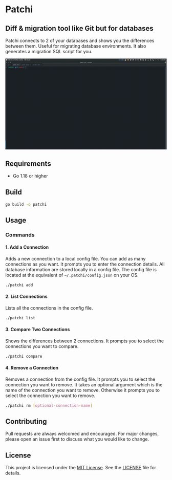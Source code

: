 # Patchi

## Diff & migration tool like Git but for databases
Patchi connects to 2 of your databases and shows you the differences between them. Useful for
migrating database environments. It also generates a migration SQL script for you.

![promo](./resources/patchi_promo.gif)

## Requirements
- Go 1.18 or higher

## Build
```bash
go build -o patchi
```

## Usage

### Commands

#### 1. Add a Connection
Adds a new connection to a local config file. You can add as many connections as you want. It prompts you to enter the connection details.
All database information are stored locally in a config file. The config file is located at the equivalent of `~/.patchi/config.json` on your OS.
```bash
./patchi add
```

#### 2. List Connections
Lists all the connections in the config file.
```bash
./patchi list
```

#### 3. Compare Two Connections
Shows the differences between 2 connections. It prompts you to select the connections you want to compare.
```bash
./patchi compare
```

#### 4. Remove a Connection
Removes a connection from the config file. It prompts you to select the connection you want to remove.
It takes an optional argument which is the name of the connection you want to remove. Otherwise it prompts you to select the connection you want to remove.
```bash
./patchi rm [optional-connection-name]
```


## Contributing
Pull requests are always welcomed and encouraged. For major changes, please open an issue first to discuss what you would like to change.

## License
This project is licensed under the [MIT License](https://choosealicense.com/licenses/mit/). See the [LICENSE](LICENSE) file for details.